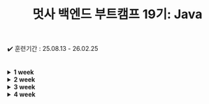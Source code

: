 
<div align="center">

  # 멋사 백엔드 부트캠프 19기: Java
  
</div>

<br>

✔️ 훈련기간 : 25.08.13 - 26.02.25

<br>

<details>
    <summary><strong>1 week</strong></summary>

```bash
    2025.08.13 
        ├ 14:00 ~ 18:00 오리엔테이션
        └
    2025.08.14
        ├ 09:00 ~ 12:00 Git 설치 & JDK 설치 및 환경설정
        └ 13:00 ~ 18:00 Git & GitHub 기본 개념,Git 기본 명령어 실습
```
* [0813내용.md](./src/week_01/_0813/0813내용.md)
* [0814내용.md](./src/week_01/_0814/0814내용.md)

</details>


<details>
    <summary><strong>2 week</strong></summary>

```bash
    2025.08.18 
        ├ 09:00 ~ 12:00 자바 프로그래밍 기초 (자바개념, JDK)
        └ 13:00 ~ 18:00 자바 프로그래밍 기초 (IDE, 식별, 접근제어자)
    2025.08.19
        ├ 09:00 ~ 12:00 자바 프로그래밍 기초 (변수와 데이터 타입, 형변환)
        └ 13:00 ~ 18:00 자바 프로그래밍 기초 (연산자, 조건문)
    2025.08.20
        ├ 09:00 ~ 12:00 자바 프로그래밍 기초 (반복문 while & for)
        └ 13:00 ~ 18:00 자바 프로그래밍 기초 (반복문과 label, 배열)
    2025.08.21
        ├ 09:00 ~ 12:00 자바 프로그래밍 기초 (다차원배열, 객체지향 기초)
        └ 13:00 ~ 18:00 자바 프로그래밍 기초 (클래스와 객체, 필드, 메서드)
    2025.08.22
        ├ 09:00 ~ 12:00 자바 프로그래밍 기초 (기본 생성자, 매개변수 생성자, 오버로딩)
        └ 13:00 ~ 18:00 자바 프로그래밍 기초 (this, 메서드체이닝, 패키지와 import)
```
* [0818내용.md](./src/week_02/_0818/0818내용.md)
* [0819내용.md](./src/week_02/_0819/0819내용.md)
* [0820내용.md](./src/week_02/_0820/0820내용.md)
* [0821내용.md](./src/week_02/_0821/0821내용.md)
* [0822내용.md](./src/week_02/_0822/0822내용.md)

</details>
<details>
    <summary><strong>3 week</strong></summary>

```bash
    2025.08.25 
        ├ 09:00 ~ 12:00 자바 프로그래밍 기초 (상속)
        └ 13:00 ~ 18:00 자바 프로그래밍 기초 (getter & setter, 메서드 오버라이딩 & 오버로딩)
    2025.08.26
        ├ 09:00 ~ 12:00 자바 프로그래밍 기초 (객체 형변환, 추상 클래스)
        └ 13:00 ~ 18:00 자바 프로그래밍 기초 (인터페이스 클래스, 디자인 패턴, 개념정리)
    2025.08.27
        ├ 09:00 ~ 12:00 자바 프로그래밍 기초 (오브젝트 Override, final과 열거형, 내부클래스)
        └ 13:00 ~ 18:00 자바 프로그래밍 기초 (오브젝트 메서드, String 클래스, String 빌더&버퍼, Math)
    2025.08.28
        ├ 09:00 ~ 12:00 자바 프로그래밍 기초 (System 클래스, Wrapper 클래스)
        └ 13:00 ~ 18:00 자바 프로그래밍 기초 (컬렉션 프레임워크 : list, set, map)
    2025.08.29
        ├ 09:00 ~ 18:00 자바 프로그래밍 기초 - 미니 프로젝트 만들기 
        └ 
```
* [0825내용.md](./src/week_03/_0825/0825내용.md)
* [0826내용.md](./src/week_03/_0826/0826내용.md)
* [0827내용.md](./src/week_03/_0827/0827내용.md)
* [0828내용.md](./src/week_03/_0828/0828내용.md)
* [0829내용.md](./src/week_03/_0829/0829내용.md)

</details>

<details>
    <summary><strong>4 week</strong></summary>

```bash
    2025.09.01
        ├ 09:00 ~ 18:00 프로젝트 발표 및 피드백
        └ 
    2025.09.02
        ├ 09:00 ~ 12:00 객체지향 프로그래밍 (Collections 활용, Generic)
        └ 13:00 ~ 18:00 객체지향 프로그래밍 (Iterator, 날짜시간 API, 예외처리)
    2025.09.03
        ├ 
        └ 
    2025.09.04
        ├ 
        └ 
    2025.09.05
        ├ 
        └ 
```
* [0901내용.md](./src/week_04/_0901/0901내용.md)
* [0902내용.md](./src/week_04/_0902/0902내용.md)



</details>